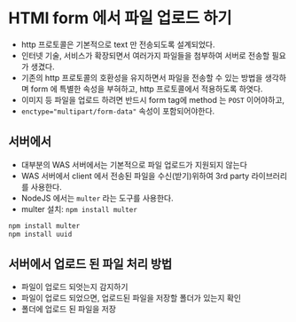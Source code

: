 # HTMl form 에서 파일 업로드 하기

- http 프로토콜은 기본적으로 text 만 전송되도록 설계되었다.
- 인터넷 기술, 서비스가 확장되면서 여러가지 파일들을 첨부하여 서버로 전송할 필요가 생겼다.
- 기존의 http 프로토콜의 호환성을 유지하면서 파일을 전송할 수 있는 방법을 생각하며 form 에 특별한 속성을 부혀하고, http 프로토콜에서 적용하도록 하엿다.
- 이미지 등 파일을 업로드 하려면 반드시 form tag에 method 는 `POST` 이어야하고,
- `enctype="multipart/form-data"` 속성이 포함되어야한다.

## 서버에서

- 대부분의 WAS 서버에서는 기본적으로 파일 업로드가 지원되지 않는다
- WAS 서버에서 client 에서 전송된 파일을 수신(받기)위하여 3rd party 라이브러리를 사용한다.
- NodeJS 에서는 `multer` 라는 도구를 사용한다.
- multer 설치: `npm install multer`

```bash
npm install multer
npm install uuid
```

## 서버에서 업로드 된 파일 처리 방법

- 파일이 업로드 되엇는지 감지하기
- 파일이 업로드 되었으면, 업로드된 파일을 저장할 폴더가 있는지 확인
- 폴더에 업로드 된 파일을 저장
